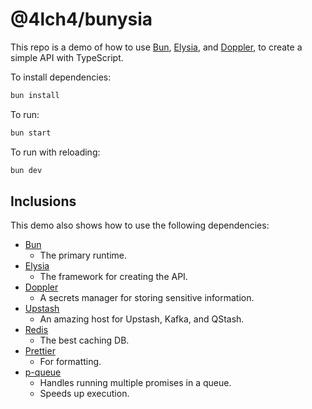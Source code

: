 # @4lch4/bunysia

This repo is a demo of how to use [Bun][0], [Elysia][1], and [Doppler][2], to create a simple API with TypeScript.

To install dependencies:

```bash
bun install
```

To run:

```bash
bun start
```

To run with reloading:

```bash
bun dev
```

## Inclusions

This demo also shows how to use the following dependencies:

- [Bun][0]
  - The primary runtime.
- [Elysia][1]
  - The framework for creating the API.
- [Doppler][2]
  - A secrets manager for storing sensitive information.
- [Upstash][3]
  - An amazing host for Upstash, Kafka, and QStash.
- [Redis][4]
  - The best caching DB.
- [Prettier][5]
  - For formatting.
- [p-queue][6]
  - Handles running multiple promises in a queue.
  - Speeds up execution.

[0]: https://bun.sh
[1]: https://elysiajs.com
[2]: https://doppler.com
[3]: https://upstash.com
[4]: https://redis.io/
[5]: https://prettier.io
[6]: https://npmjs.com/package/p-queue
